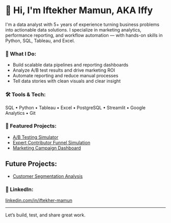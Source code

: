 # 👋 Hi, I'm Iftekher Mamun, AKA Iffy

I'm a data analyst with 5+ years of experience turning business problems into actionable data solutions. I specialize in marketing analytics, performance reporting, and workflow automation — with hands-on skills in Python, SQL, Tableau, and Excel.

### 🔧 What I Do:
- Build scalable data pipelines and reporting dashboards
- Analyze A/B test results and drive marketing ROI
- Automate reporting and reduce manual processes
- Tell data stories with clean visuals and clear insight

### 🛠️ Tools & Tech:
SQL • Python • Tableau • Excel • PostgreSQL • Streamlit • Google Analytics • Git

### 📂 Featured Projects:
- [A/B Testing Simulator](https://github.com/imamun93/ab-testing-simulator)
- [Expert Contributor Funnel Simulation](https://github.com/imamun93/Expert-Contributor-Funnel-Simulation/tree/main)
- [Marketing Campaign Dashboard](https://github.com/imamun93/Marketing-Campaign-Dashboard/tree/main)

## Future Projects:
- [Customer Segmentation Analysis](#)

### 💼 LinkedIn:
[linkedin.com/in/iftekher-mamun](https://www.linkedin.com/in/iftekher-mamun/)

---

Let’s build, test, and share great work.
